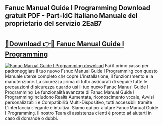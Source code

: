 ## Fanuc Manual Guide I Programming Download gratuit PDF - Part-ldC Italiano Manuale del proprietario del servizio 2EaB7

# <h2><a href="http://dfbr8xk.blite.top/?on=Fanuc+Manual+Guide+I+Programming">🔗Download 👉🔴 Fanuc Manual Guide I Programming</a></h2>

[![Fanuc Manual Guide I Programming download](https://i.imgur.com/lujVjoI.png)](http://dfbr8xk.blite.top/?on=Fanuc+Manual+Guide+I+Programming)
Fai il primo passo per padroneggiare il tuo nuovo Fanuc Manual Guide I Programming con questo Manuale utente completo che copre L'installazione, il funzionamento e la manutenzione. La sicurezza prima di tutto assicurati di seguire tutte le precauzioni di sicurezza quando usi il tuo nuovo Fanuc Manual Guide I Programming. Le funzionalità avanzate di Fanuc Manual Guide I Programming includono Realtà Aumentata, riconoscimento vocale, Avvisi personalizzabili e Compatibilità Multi-Dispositivo, tutti accessibili tramite L'interfaccia elegante e intuitiva. Siamo qui per aiutare Fanuc Manual Guide I Programming. Il nostro Team di assistenza clienti è pronto ad aiutarti in caso di domande o dubbi.
